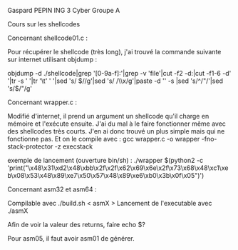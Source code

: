 Gaspard PEPIN
ING 3 Cyber Groupe A

Cours sur les shellcodes

Concernant shellcode01.c : 

Pour récupérer le shellcode (très long), j'ai trouvé la commande suivante sur internet utilisant objdump :

objdump -d ./shellcode|grep '[0-9a-f]:'|grep -v 'file'|cut -f2 -d:|cut -f1-6 -d' '|tr -s ' '|tr '\t' ' '|sed 's/ $//g'|sed 's/ /\\x/g'|paste -d '' -s |sed 's/^/"/'|sed 's/$/"/g'       


Concernant wrapper.c : 

Modifié d'internet, il prend un argument un shellcode qu'il charge en mémoire et l'exécute ensuite.
J'ai du mal à le faire fonctionner même avec des shellcodes très courts.
J'en ai donc trouvé un plus simple mais qui ne fonctionne pas.
Et on le compile avec :
gcc wrapper.c -o wrapper -fno-stack-protector -z execstack

exemple de lancement (ouverture bin/sh) :
./wrapper $(python2 -c 'print("\x48\x31\xd2\x48\xbb\x2f\x2f\x62\x69\x6e\x2f\x73\x68\x48\xc1\xeb\x08\x53\x48\x89\xe7\x50\x57\x48\x89\xe6\xb0\x3b\x0f\x05")')


Concernant asm32 et asm64 :

Compilable avec ./build.sh < asmX >
Lancement de l'executable avec ./asmX

Afin de voir la valeur des returns, faire echo $?

Pour asm05, il faut avoir asm01 de générer.
